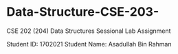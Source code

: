 # Data-Structure-CSE-203-
CSE 202 (204) Data Structures Sessional
Lab Assignment

Student ID: 1702021
Student Name: Asadullah Bin Rahman
